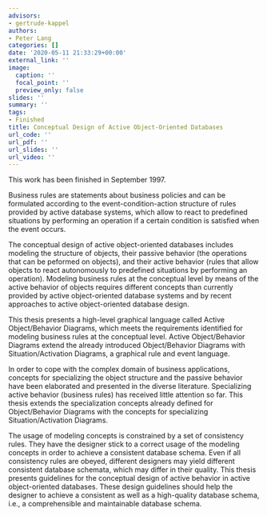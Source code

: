 ```yaml
---
advisors:
- gertrude-kappel
authors:
- Peter Lang
categories: []
date: '2020-05-11 21:33:29+00:00'
external_link: ''
image:
  caption: ''
  focal_point: ''
  preview_only: false
slides: ''
summary: ''
tags:
- Finished
title: Conceptual Design of Active Object-Oriented Databases
url_code: ''
url_pdf: ''
url_slides: ''
url_video: ''
---
```


This work has been finished in September 1997.

Business rules are statements about business policies and can be formulated according to the event-condition-action structure of rules provided by active database systems, which allow to react to predefined situations by performing an operation if a certain condition is satisfied when the event occurs.

The conceptual design of active object-oriented databases includes modeling the structure of objects, their passive behavior (the operations that can be peformed on objects), and their active behavior (rules that allow objects to react autonomously to predefined situations by performing an operation). Modeling business rules at the conceptual level by means of the active behavior of objects requires different concepts than currently provided by active object-oriented database systems and by recent approaches to active object-oriented database design.

This thesis presents a high-level graphical language called Active Object/Behavior Diagrams, which meets the requirements identified for modeling business rules at the conceptual level. Active Object/Behavior Diagrams extend the already introduced Object/Behavior Diagrams with Situation/Activation Diagrams, a graphical rule and event language.

In order to cope with the complex domain of business applications, concepts for specializing the object structure and the passive behavior have been elaborated and presented in the diverse literature. Specializing active behavior (business rules) has received little attention so far. This thesis extends the specialization concepts already defined for Object/Behavior Diagrams with the concepts for specializing Situation/Activation Diagrams.

The usage of modeling concepts is constrained by a set of consistency rules. They have the designer stick to a correct usage of the modeling concepts in order to achieve a consistent database schema. Even if all consistency rules are obeyed, different designers may yield different consistent database schemata, which may differ in their quality. This thesis presents guidelines for the conceptual design of active behavior in active object-oriented databases. These design guidelines should help the designer to achieve a consistent as well as a high-quality database schema, i.e., a comprehensible and maintainable database schema.

&nbsp;